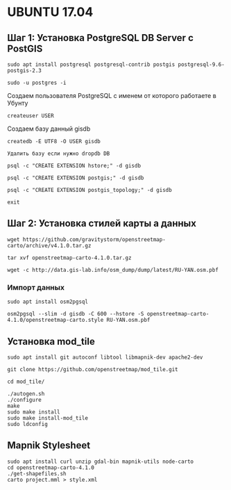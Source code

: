 # UBUNTU 17.04
## Шаг 1: Установка PostgreSQL DB Server с PostGIS

```
sudo apt install postgresql postgresql-contrib postgis postgresql-9.6-postgis-2.3
```

```
sudo -u postgres -i
```

Создаем пользователя PostgreSQL с именем от которого работаете в Убунту
```
createuser USER
```

Создаем базу данный gisdb

```
createdb -E UTF8 -O USER gisdb

Удалить базу если нужно dropdb DB
```

```
psql -c "CREATE EXTENSION hstore;" -d gisdb

psql -c "CREATE EXTENSION postgis;" -d gisdb

psql -c "CREATE EXTENSION postgis_topology;" -d gisdb

exit
```
## Шаг 2: Установка стилей карты а данных

```
wget https://github.com/gravitystorm/openstreetmap-carto/archive/v4.1.0.tar.gz

tar xvf openstreetmap-carto-4.1.0.tar.gz

wget -c http://data.gis-lab.info/osm_dump/dump/latest/RU-YAN.osm.pbf
```

### Импорт данных 

```
sudo apt install osm2pgsql

osm2pgsql --slim -d gisdb -C 600 --hstore -S openstreetmap-carto-4.1.0/openstreetmap-carto.style RU-YAN.osm.pbf
```

## Установка mod_tile

```
sudo apt install git autoconf libtool libmapnik-dev apache2-dev

git clone https://github.com/openstreetmap/mod_tile.git

cd mod_tile/

./autogen.sh
./configure
make
sudo make install
sudo make install-mod_tile
sudo ldconfig
```

## Mapnik Stylesheet
```
sudo apt install curl unzip gdal-bin mapnik-utils node-carto
cd openstreetmap-carto-4.1.0
./get-shapefiles.sh
carto project.mml > style.xml
```